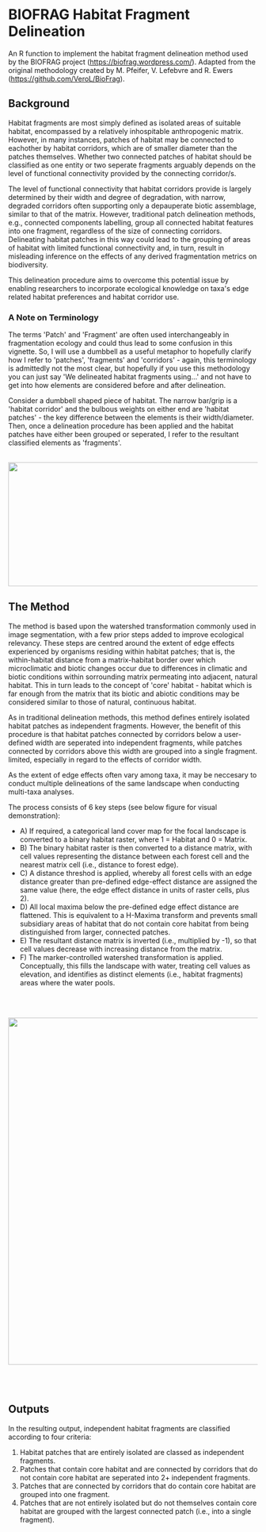 # BIOFRAG Habitat Fragment Delineation
An R function to implement the habitat fragment delineation method used by the BIOFRAG project (https://biofrag.wordpress.com/). Adapted from the original methodology created by M. Pfeifer, V. Lefebvre and R. Ewers (https://github.com/VeroL/BioFrag). 

## Background ##

Habitat fragments are most simply defined as isolated areas of suitable habitat, encompassed by a relatively inhospitable anthropogenic matrix. However, in many instances, patches of habitat may be connected to eachother by habitat corridors, which are of smaller diameter than the patches themselves. Whether two connected patches of habitat should be classified as one entity or two seperate fragments arguably depends on the level of functional connectivity provided by the connecting corridor/s. 

The level of functional connectivity that habitat corridors provide is largely determined by their width and degree of degradation, with narrow, degraded corridors often supporting only a depauperate biotic assemblage, similar to that of the matrix. However, traditional patch delineation methods, e.g., connected components labelling, group all connected habitat features into one fragment, regardless of the size of connecting corridors. Delineating habitat patches in this way could lead to the grouping of areas of habitat with limited functional connectivity and, in turn, result in misleading inference on the effects of any derived fragmentation metrics on biodiversity. 

This delineation procedure aims to overcome this potential issue by enabling researchers to incorporate ecological knowledge on taxa's edge related habitat preferences and habitat corridor use. 

### A Note on Terminology ###

The terms 'Patch' and 'Fragment' are often used interchangeably in fragmentation ecology and could thus lead to some confusion in this vignette. So, I will use a dumbbell as a useful metaphor to hopefully clarify how I refer to 'patches', 'fragments' and 'corridors' - again, this terminology is admittedly not the most clear, but hopefully if you use this methodology you can just say 'We delineated habitat fragments using...' and not have to get into how elements are considered before and after delineation. 

Consider a dumbbell shaped piece of habitat. The narrow bar/grip is a 'habitat corridor' and the bulbous weights on either end are 'habitat patches' - the key difference between the elements is their width/diameter. Then, once a delineation procedure has been applied and the habitat patches have either been grouped or seperated, I refer to the resultant classified elements as 'fragments'.  
<br/>
<p align="center">
<img src="https://user-images.githubusercontent.com/92942535/221236002-71d07f41-bca7-4bd2-8e24-6812b9f0486c.png" width="700" height="250">
<br/>

## The Method ##

The method is based upon the watershed transformation commonly used in image segmentation, with a few prior steps added to improve ecological relevancy. These steps are centred around the extent of edge effects experienced by organisms residing within habitat patches; that is, the within-habitat distance from a matrix-habitat border over which microclimatic and biotic changes occur due to differences in climatic and biotic conditions within sorrounding matrix permeating into adjacent, natural habitat. This in turn leads to the concept of 'core' habitat - habitat which is far enough from the matrix that its biotic and abiotic conditions may be considered similar to those of natural, continuous habitat.

As in traditional delineation methods, this method defines entirely isolated habitat patches as independent fragments. However, the benefit of this procedure is that  habitat patches connected by corridors below a user-defined width are seperated into independent fragments, while patches connected by corridors above this width are grouped into a single fragment.  limited, especially in regard to the effects of corridor width. 

As the extent of edge effects often vary among taxa, it may be neccesary to conduct multiple delineations of the same landscape when conducting multi-taxa analyses.

The process consists of 6 key steps (see below figure for visual demonstration):
  - A) If required, a categorical land cover map for the focal landscape is converted to a binary habitat raster, where 1 = Habitat and 0 = Matrix.
  - B) The binary habitat raster is then converted to a distance matrix, with cell values representing the distance between each forest cell and the nearest matrix cell (i.e., distance to forest edge).
  - C) A distance threshod is applied, whereby all forest cells with an edge distance greater than pre-defined edge-effect distance are assigned the same value (here, the edge effect distance in units of raster cells, plus 2).
  - D) All local maxima below the pre-defined edge effect distance are flattened. This is equivalent to a H-Maxima transform and prevents small subsidiary areas of habitat that do not contain core habitat from being distinguished from larger, connected patches.
  - E) The resultant distance matrix is inverted (i.e., multiplied by -1), so that cell values decrease with increasing distance from the matrix.
  - F) The marker-controlled watershed transformation is applied. Conceptually, this fills the landscape with water, treating cell values as elevation, and identifies as distinct elements (i.e., habitat fragments) areas where the water pools. 
<br/>
<br/>
<p align="center">
<img src="https://user-images.githubusercontent.com/92942535/221204121-6f1c0896-a48a-437f-a505-bc33534ca3bd.png" width="550" height="700">
</p>
<br/>
<br/>

## Outputs ##
 
In the resulting output, independent habitat fragments are classified according to four criteria:

  1) Habitat patches that are entirely isolated are classed as independent fragments.
  2) Patches that contain core habitat and are connected by corridors that do not contain core habitat are seperated into 2+ independent fragments.
  3) Patches that are connected by corridors that do contain core habitat are grouped into one fragment.
  4) Patches that are not entirely isolated but do not themselves contain core habitat are grouped with the largest connected patch (i.e., into a single fragment). 
